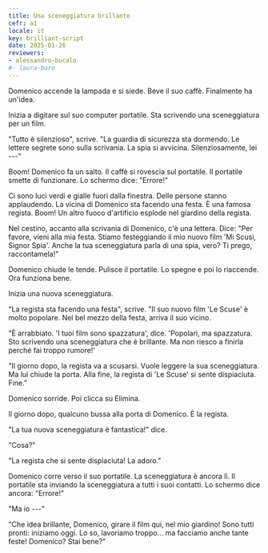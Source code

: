 ```yaml
---
title: Una sceneggiatura brillante
cefr: a1
locale: it
key: brilliant-script
date: 2025-01-26
reviewers:
- alessandro-bucalo
#- laura-baro
---
```


Domenico accende la lampada e si siede. Beve il suo caffè. Finalmente ha un'idea.

Inizia a digitare sul suo computer portatile. Sta scrivendo una sceneggiatura per un film.

"Tutto è silenzioso", scrive. "La guardia di sicurezza sta dormendo. Le lettere segrete sono sulla scrivania. La spia si avvicina. Silenziosamente, lei ---"

Boom! Domenico fa un salto. Il caffè si rovescia sul portatile. Il portatile smette di funzionare. Lo schermo dice: "Errore!"

Ci sono luci verdi e gialle fuori dalla finestra. Delle persone stanno applaudendo. La vicina di Domenico sta facendo una festa. È una famosa regista. Boom! Un altro fuoco d'artificio esplode nel giardino della regista.

Nel cestino, accanto alla scrivania di Domenico, c'è una lettera. Dice: "Per favore, vieni alla mia festa. Stiamo festeggiando il mio nuovo film 'Mi Scusi, Signor Spia'. Anche la tua sceneggiatura parla di una spia, vero? Ti prego, raccontamela!"

Domenico chiude le tende. Pulisce il portatile. Lo spegne e poi lo riaccende. Ora funziona bene.

Inizia una nuova sceneggiatura.

"La regista sta facendo una festa", scrive. "Il suo nuovo film 'Le Scuse' è molto popolare. Nel bel mezzo della festa, arriva il suo vicino.

"È arrabbiato. 'I tuoi film sono spazzatura', dice. 'Popolari, ma spazzatura. Sto scrivendo una sceneggiatura che è brillante. Ma non riesco a finirla perché fai troppo rumore!'

"Il giorno dopo, la regista va a scusarsi. Vuole leggere la sua sceneggiatura. Ma lui chiude la porta. Alla fine, la regista di 'Le Scuse' si sente dispiaciuta. Fine."

Domenico sorride. Poi clicca su Elimina.

Il giorno dopo, qualcuno bussa alla porta di Domenico. È la regista.

"La tua nuova sceneggiatura è fantastica!" dice.

"Cosa?"

"La regista che si sente dispiaciuta! La adoro."

Domenico corre verso il suo portatile. La sceneggiatura è ancora lì. Il portatile sta inviando la sceneggiatura a tutti i suoi contatti. Lo schermo dice ancora: "Errore!"

"Ma io ---"

"Che idea brillante, Domenico, girare il film qui, nel mio giardino! Sono tutti pronti: iniziamo oggi. Lo so, lavoriamo troppo... ma facciamo anche tante feste! Domenico? Stai bene?"
